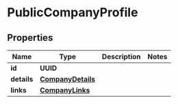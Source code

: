 

# PublicCompanyProfile


## Properties

| Name | Type | Description | Notes |
|------------ | ------------- | ------------- | -------------|
|**id** | **UUID** |  |  |
|**details** | [**CompanyDetails**](CompanyDetails.md) |  |  |
|**links** | [**CompanyLinks**](CompanyLinks.md) |  |  |



